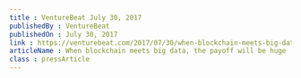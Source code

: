 ```yaml
---
title : VentureBeat July 30, 2017
publishedBy : VentureBeat
publishedOn : July 30, 2017
link : https://venturebeat.com/2017/07/30/when-blockchain-meets-big-data-the-payoff-will-be-huge/
articleName : When blockchain meets big data, the payoff will be huge
class : pressArticle
---
```

